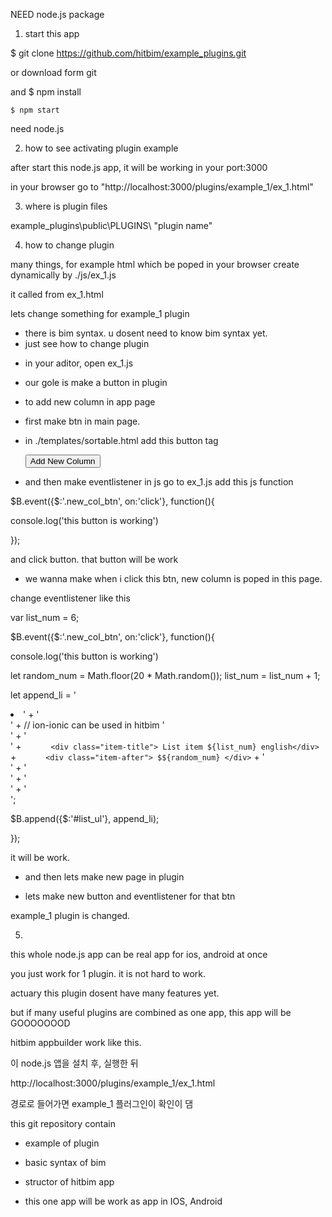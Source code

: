 NEED node.js package


1. start this app

$ git clone https://github.com/hitbim/example_plugins.git

or download form git

and $ npm install

    $ npm start

need node.js

2. how to see activating plugin example

after start this node.js app, it will be working in your port:3000

in your browser go to "http://localhost:3000/plugins/example_1/ex_1.html"

3. where is plugin files

example_plugins\public\PLUGINS\ "plugin name"

4. how to change plugin

many things, for example html which be poped in your browser create dynamically 
by ./js/ex_1.js

it called from ex_1.html

lets change something for example_1 plugin

* there is bim syntax. u dosent need to know bim syntax yet.
* just see how to change plugin

- in your aditor, open ex_1.js

* our gole is make a button in plugin
* to add new column in app page



* first make btn in main page.
* in ./templates/sortable.html
add this button tag

  <div class="align_center">
    <button class="new_col_btn col button button-large button-fill">
      Add New Column
    </button>
  </div>


* and then make eventlistener in js
go to ex_1.js
add this js function

$B.event({$:'.new_col_btn', on:'click'}, function(){

  console.log('this button is working')

});

and click button.
that button will be work


* we wanna make 
when i click this btn,
new column is poped in this page.

change eventlistener like this

var list_num = 6;

$B.event({$:'.new_col_btn', on:'click'}, function(){

  console.log('this button is working')

  let random_num = Math.floor(20 * Math.random());
  list_num = list_num + 1;

  let append_li = '<li>' +
    '  <div class="item-content">' +
    // ion-ionic can be used in hitbim
    '    <div class="item-media"><i class="icon ion-gear-a"></i></div>' +
    '    <div class="item-inner">' +
    `      <div class="item-title"> List item ${list_num} english</div>` +
    `      <div class="item-after"> $${random_num} </div>` +
    '    </div>' +
    '  </div>' +
    '  <div class="sortable-handler"></div>' +
    '</li>';

  $B.append({$:'#list_ul'}, append_li);

});

it will be work.



* and then lets make new page in plugin

* lets make new button and eventlistener for that btn












example_1 plugin is changed.



5. 

this whole node.js app can be real app for ios, android at once

you just work for 1 plugin. it is not hard to work.

actuary this plugin dosent have many features yet.

but if many useful plugins are combined as one app, this app will be GOOOOOOOD

hitbim appbuilder work like this.







이 node.js 앱을 설치 후, 실행한 뒤

http://localhost:3000/plugins/example_1/ex_1.html

경로로 들어가면 example_1 플러그인이 확인이 댐





this git repository contain
- example of plugin

- basic syntax of bim

- structor of hitbim app

- this one app will be work as app in IOS, Android